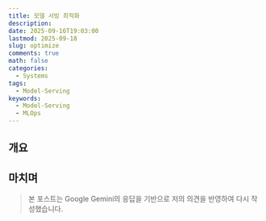 ```yaml
---
title: 모델 서빙 최적화
description:
date: 2025-09-16T19:03:00
lastmod: 2025-09-18
slug: optimize
comments: true
math: false
categories:
  - Systems
tags:
  - Model-Serving
keywords:
  - Model-Serving
  - MLOps
---
```

## 개요




## 마치며


> 본 포스트는 Google Gemini의 응답을 기반으로 저의 의견을 반영하여 다시 작성했습니다.